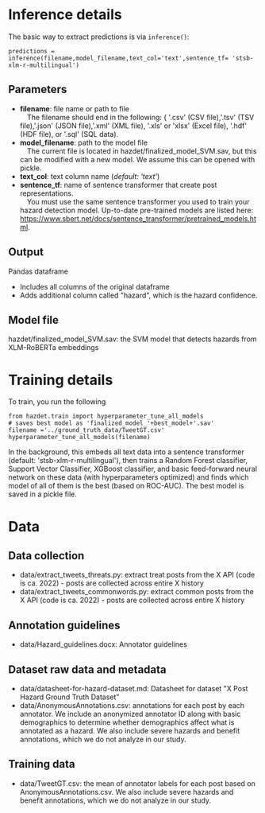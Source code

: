 

# Inference details

The basic way to extract predictions is via `inference()`:
```
predictions = inference(filename,model_filename,text_col='text',sentence_tf= 'stsb-xlm-r-multilingual')
```
## Parameters
- **filename**: file name or path to file <br/> 
&emsp;The filename should end in the following: { '.csv' (CSV file),'.tsv' (TSV file),'.json' (JSON file),'.xml' (XML file), '.xls' or 'xlsx' (Excel file), '.hdf' (HDF file), or '.sql' (SQL data).
- **model_filename**: path to the model file<br/>
&emsp;The current file is located in hazdet/finalized_model_SVM.sav, but this can be modified with a new model. We assume this can be opened with pickle.
- **text_col**: text column name (_default: 'text'_)
- **sentence_tf**: name of sentence transformer that create post representations.<br/>
&emsp;You must use the same sentence transformer you used to train your hazard detection model. Up-to-date pre-trained models are listed here: https://www.sbert.net/docs/sentence_transformer/pretrained_models.html.

## Output
Pandas dataframe
- Includes all columns of the original dataframe
- Adds additional column called "hazard", which is the hazard confidence.


## Model file
hazdet/finalized_model_SVM.sav: the SVM model that detects hazards from XLM-RoBERTa embeddings


# Training details
To train, you run the following
```
from hazdet.train import hyperparameter_tune_all_models
# saves best model as 'finalized_model_'+best_model+'.sav'
filename ='../ground_truth_data/TweetGT.csv'
hyperparameter_tune_all_models(filename)
```
In the background, this embeds all text data into a sentence transformer (default: 'stsb-xlm-r-multilingual'), then trains a Random Forest classifier, Support Vector Classifier, XGBoost classifier, and basic feed-forward neural network on these data (with hyperparameters optimized) and finds which model of all of them is the best (based on ROC-AUC). The best model is saved in a pickle file. 

# Data
## Data collection
- data/extract_tweets_threats.py: extract treat posts from the X API (code is ca. 2022) - posts are collected across entire X history
- data/extract_tweets_commonwords.py: extract common posts from the X API (code is ca. 2022) - posts are collected across entire X history
## Annotation guidelines
- data/Hazard_guidelines.docx: Annotator guidelines
## Dataset raw data and metadata
- data/datasheet-for-hazard-dataset.md: Datasheet for dataset "X Post Hazard Ground Truth Dataset"
- data/AnonymousAnnotations.csv: annotations for each post by each annotator. We include an anonymized annotator ID along with basic demographics to determine whether demographics affect what is annotated as a hazard. We also include severe hazards and benefit annotations, which we do not analyze in our study.
## Training data
- data/TweetGT.csv: the mean of annotator labels for each post based on AnonymousAnnotations.csv. We also include severe hazards and benefit annotations, which we do not analyze in our study.
